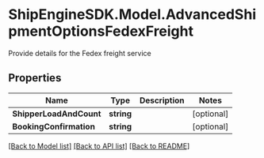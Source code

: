 # ShipEngineSDK.Model.AdvancedShipmentOptionsFedexFreight
Provide details for the Fedex freight service

## Properties

Name | Type | Description | Notes
------------ | ------------- | ------------- | -------------
**ShipperLoadAndCount** | **string** |  | [optional] 
**BookingConfirmation** | **string** |  | [optional] 

[[Back to Model list]](../README.md#documentation-for-models) [[Back to API list]](../README.md#documentation-for-api-endpoints) [[Back to README]](../README.md)

